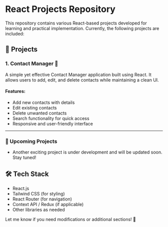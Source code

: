 # React Projects Repository

This repository contains various React-based projects developed for learning and practical implementation. Currently, the following projects are included:

## 📌 Projects

### 1. Contact Manager 📇
A simple yet effective Contact Manager application built using React. It allows users to add, edit, and delete contacts while maintaining a clean UI.

#### Features:
- Add new contacts with details
- Edit existing contacts
- Delete unwanted contacts
- Search functionality for quick access
- Responsive and user-friendly interface


---

### 🚀 Upcoming Projects
- Another exciting project is under development and will be updated soon. Stay tuned!

## 🛠️ Tech Stack
- React.js
- Tailwind CSS (for styling)
- React Router (for navigation)
- Context API / Redux (if applicable)
- Other libraries as needed

Let me know if you need modifications or additional sections! 🚀
